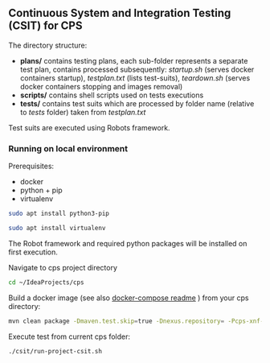 ## Continuous System and Integration Testing (CSIT) for CPS

The directory structure:

- **plans/** contains testing plans, each sub-folder represents a separate test plan, contains processed subsequently:
    _startup.sh_ (serves docker containers startup), _testplan.txt_ (lists test-suits), _teardown.sh_ (serves docker containers stopping and images removal)
- **scripts/** contains shell scripts used on tests executions
- **tests/** contains test suits which are processed by folder name (relative to _tests_ folder) taken from _testplan.txt_

Test suits are executed using Robots framework.

### Running on local environment

Prerequisites: 
- docker
- python + pip
- virtualenv

```bash
sudo apt install python3-pip
```

```bash
sudo apt install virtualenv
```

The Robot framework and required python packages will be installed on first execution.

Navigate to cps project directory
```bash
cd ~/IdeaProjects/cps
```

Build a docker image (see also [docker-compose readme](../docker-compose/README.md) ) from your cps directory:

```bash
mvn clean package -Dmaven.test.skip=true -Dnexus.repository= -Pcps-xnf-docker
```

Execute test from current cps folder:
```bash
./csit/run-project-csit.sh
```

